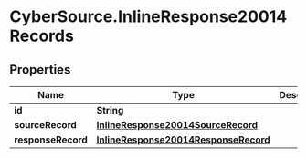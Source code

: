 # CyberSource.InlineResponse20014Records

## Properties
Name | Type | Description | Notes
------------ | ------------- | ------------- | -------------
**id** | **String** |  | [optional] 
**sourceRecord** | [**InlineResponse20014SourceRecord**](InlineResponse20014SourceRecord.md) |  | [optional] 
**responseRecord** | [**InlineResponse20014ResponseRecord**](InlineResponse20014ResponseRecord.md) |  | [optional] 


